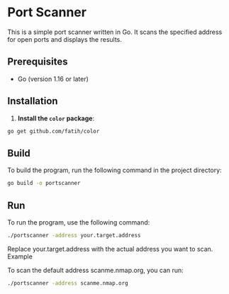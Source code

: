 # Port Scanner

This is a simple port scanner written in Go. It scans the specified address for open ports and displays the results.

## Prerequisites

- Go (version 1.16 or later)

## Installation



1. **Install the `color` package**:

```sh
go get github.com/fatih/color
```

## Build

To build the program, run the following command in the project directory:

```sh
go build -o portscanner
```

## Run

To run the program, use the following command:

```sh
./portscanner -address your.target.address
```

Replace your.target.address with the actual address you want to scan.
Example

To scan the default address scanme.nmap.org, you can run:

```sh
./portscanner -address scanme.nmap.org
```
